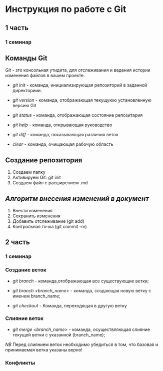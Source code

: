 # Инструкция по работе с Git

## 1 часть
### 1 семинар

## Команды Git

*Git* - зто консольная утидита, для отслеживания и ведения истории изменения файлов в вашем проекте.

* *git init* - команда, инициализирующая репозиторий в заданной директориии.

* *git version* - команда, отображающая текущуюю установленную версию Git

* *git status* - команда, отображающая состояние репозитария

* *git help* - команда, открывающая руководство

* *git diff* - команда, показывающая различия веток

* *clear* - команда, очищающая рабочую область

## Создание репозитория

1. Создаем папку
2. Активируем Git: git init
3. Создаем файл с расширением .md

## *Алгоритм внесения изменений в документ*

1. Внести изменения
2. Сохранить изменения
3. Добавить отслеживание (git add)
4. Контрольная точка (git commit -m)

## 2  часть
### 1 семинар

###  Создание веток

* *git branch* - команда,отображающая все существующие ветки;

* *git branch <branch_name>* - команда, создающая новую ветку с именем branch_name;

* *git checkout <branch name>* - Команда, переходящая в другую ветку

###  Слияние веток

* *git merge <branch_name>* - команда, осуществляющая слияние текущей ветки с указанной (branch_name);

_*NB*_ Перед слиянием веток необходимо убедиться в том, что базовая и принимаемая ветка указаны верно!

###  Конфликты 